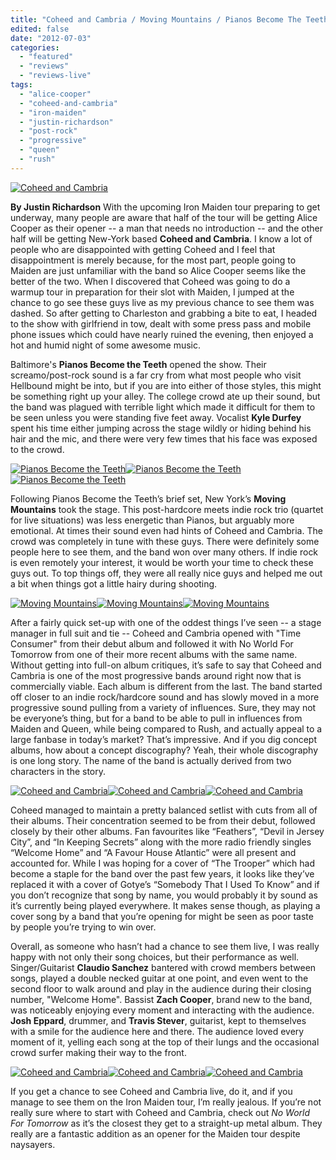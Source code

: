 ```yaml
---
title: "Coheed and Cambria / Moving Mountains / Pianos Become The Teeth @ Music Farm, Charleston, SC  Apr 30"
edited: false
date: "2012-07-03"
categories:
  - "featured"
  - "reviews"
  - "reviews-live"
tags:
  - "alice-cooper"
  - "coheed-and-cambria"
  - "iron-maiden"
  - "justin-richardson"
  - "post-rock"
  - "progressive"
  - "queen"
  - "rush"
---
```


[![Coheed and Cambria](http://www.hellbound.ca/wp-content/uploads/2012/07/coheed_and_cambria_01-590x393.jpg "Coheed and Cambria")](http://www.hellbound.ca/wp-content/uploads/2012/07/coheed_and_cambria_01.jpg)

**By Justin Richardson** With the upcoming Iron Maiden tour preparing to get underway, many people are aware that half of the tour will be getting Alice Cooper as their opener -- a man that needs no introduction -- and the other half will be getting New-York based **Coheed and Cambria**. I know a lot of people who are disappointed with getting Coheed and I feel that disappointment is merely because, for the most part, people going to Maiden are just unfamiliar with the band so Alice Cooper seems like the better of the two. When I discovered that Coheed was going to do a warmup tour in preparation for their slot with Maiden, I jumped at the chance to go see these guys live as my previous chance to see them was dashed. So after getting to Charleston and grabbing a bite to eat, I headed to the show with girlfriend in tow, dealt with some press pass and mobile phone issues which could have nearly ruined the evening, then enjoyed a hot and humid night of some awesome music.

Baltimore's **Pianos Become the Teeth** opened the show. Their screamo/post-rock sound is a far cry from what most people who visit Hellbound might be into, but if you are into either of those styles, this might be something right up your alley. The college crowd ate up their sound, but the band was plagued with terrible light which made it difficult for them to be seen unless you were standing five feet away. Vocalist **Kyle Durfey** spent his time either jumping across the stage wildly or hiding behind his hair and the mic, and there were very few times that his face was exposed to the crowd.

[![Pianos Become the Teeth](http://www.hellbound.ca/wp-content/uploads/2012/07/pianos_become_the_teeth_03-182x182.jpg "Pianos Become the Teeth")](http://www.hellbound.ca/wp-content/uploads/2012/07/pianos_become_the_teeth_03.jpg)[![Pianos Become the Teeth](http://www.hellbound.ca/wp-content/uploads/2012/07/pianos_become_the_teeth_02-182x182.jpg "Pianos Become the Teeth")](http://www.hellbound.ca/wp-content/uploads/2012/07/pianos_become_the_teeth_02.jpg)[![](http://www.hellbound.ca/wp-content/uploads/2012/07/pianos_become_the_teeth_01_ALT-182x182.jpg "Pianos Become the Teeth")](http://www.hellbound.ca/wp-content/uploads/2012/07/pianos_become_the_teeth_01_ALT.jpg)

Following Pianos Become the Teeth’s brief set, New York’s **Moving Mountains** took the stage. This post-hardcore meets indie rock trio (quartet for live situations) was less energetic than Pianos, but arguably more emotional. At times their sound even had hints of Coheed and Cambria. The crowd was completely in tune with these guys. There were definitely some people here to see them, and the band won over many others. If indie rock is even remotely your interest, it would be worth your time to check these guys out. To top things off, they were all really nice guys and helped me out a bit when things got a little hairy during shooting.

[![Moving Mountains](http://www.hellbound.ca/wp-content/uploads/2012/07/moving_mts_01-182x182.jpg "Moving Mountains")](http://www.hellbound.ca/wp-content/uploads/2012/07/moving_mts_01.jpg)[![Moving Mountains](http://www.hellbound.ca/wp-content/uploads/2012/07/moving_mts_02-182x182.jpg "Moving Mountains")](http://www.hellbound.ca/wp-content/uploads/2012/07/moving_mts_02.jpg)[![Moving Mountains](http://www.hellbound.ca/wp-content/uploads/2012/07/moving_mts_03_ALT-182x182.jpg "Moving Mountains")](http://www.hellbound.ca/wp-content/uploads/2012/07/moving_mts_03_ALT.jpg)

After a fairly quick set-up with one of the oddest things I’ve seen -- a stage manager in full suit and tie -- Coheed and Cambria opened with "Time Consumer" from their debut album and followed it with No World For Tomorrow from one of their more recent albums with the same name. Without getting into full-on album critiques, it’s safe to say that Coheed and Cambria is one of the most progressive bands around right now that is commercially viable. Each album is different from the last. The band started off closer to an indie rock/hardcore sound and has slowly moved in a more progressive sound pulling from a variety of influences. Sure, they may not be everyone’s thing, but for a band to be able to pull in influences from Maiden and Queen, while being compared to Rush, and actually appeal to a large fanbase in today’s market? That’s impressive. And if you dig concept albums, how about a concept discography? Yeah, their whole discography is one long story. The name of the band is actually derived from two characters in the story.

[![Coheed and Cambria](http://www.hellbound.ca/wp-content/uploads/2012/07/coheed_and_cambria_01_ALT-182x182.jpg "Coheed and Cambria")](http://www.hellbound.ca/wp-content/uploads/2012/07/coheed_and_cambria_01_ALT.jpg)[![Coheed and Cambria](http://www.hellbound.ca/wp-content/uploads/2012/07/coheed_and_cambria_02_ALT-182x182.jpg "Coheed and Cambria")](http://www.hellbound.ca/wp-content/uploads/2012/07/coheed_and_cambria_02_ALT.jpg)[![Coheed and Cambria](http://www.hellbound.ca/wp-content/uploads/2012/07/coheed_and_cambria_03-182x182.jpg "Coheed and Cambria")](http://www.hellbound.ca/wp-content/uploads/2012/07/coheed_and_cambria_03.jpg)

Coheed managed to maintain a pretty balanced setlist with cuts from all of their albums. Their concentration seemed to be from their debut, followed closely by their other albums. Fan favourites like “Feathers”, “Devil in Jersey City”, and “In Keeping Secrets” along with the more radio friendly singles “Welcome Home” and “A Favour House Atlantic” were all present and accounted for. While I was hoping for a cover of “The Trooper” which had become a staple for the band over the past few years, it looks like they’ve replaced it with a cover of Gotye’s “Somebody That I Used To Know” and if you don’t recognize that song by name, you would probably it by sound as it’s currently being played everywhere. It makes sense though, as playing a cover song by a band that you’re opening for might be seen as poor taste by people you’re trying to win over.

Overall, as someone who hasn’t had a chance to see them live, I was really happy with not only their song choices, but their performance as well. Singer/Guitarist **Claudio Sanchez** bantered with crowd members between songs, played a double necked guitar at one point, and even went to the second floor to walk around and play in the audience during their closing number, "Welcome Home". Bassist **Zach Cooper**, brand new to the band, was noticeably enjoying every moment and interacting with the audience. **Josh Eppard**, drummer, and **Travis Stever**, guitarist, kept to themselves with a smile for the audience here and there. The audience loved every moment of it, yelling each song at the top of their lungs and the occasional crowd surfer making their way to the front.

[![Coheed and Cambria](http://www.hellbound.ca/wp-content/uploads/2012/07/coheed_and_cambria_04_ALT-182x182.jpg "Coheed and Cambria")](http://www.hellbound.ca/wp-content/uploads/2012/07/coheed_and_cambria_04_ALT.jpg)[![Coheed and Cambria](http://www.hellbound.ca/wp-content/uploads/2012/07/coheed_and_cambria_05-182x182.jpg "Coheed and Cambria")](http://www.hellbound.ca/wp-content/uploads/2012/07/coheed_and_cambria_05.jpg)[![Coheed and Cambria](http://www.hellbound.ca/wp-content/uploads/2012/07/coheed_and_cambria_06-182x182.jpg "Coheed and Cambria")](http://www.hellbound.ca/wp-content/uploads/2012/07/coheed_and_cambria_06.jpg)

If you get a chance to see Coheed and Cambria live, do it, and if you manage to see them on the Iron Maiden tour, I’m really jealous. If you’re not really sure where to start with Coheed and Cambria, check out _No World For Tomorrow_ as it’s the closest they get to a straight-up metal album. They really are a fantastic addition as an opener for the Maiden tour despite naysayers.
